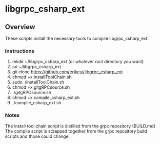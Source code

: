 # libgrpc_csharp_ext

## Overview

These scripts install the necessary tools to compile libgrpc_csharp_ext.

### Instructions

1. mkdir ~/libgrpc_csharp_ext (or whatever root directory you want)
2. cd ~/libgrpc_csharp_ext
2. git clone https://github.com/erikest/libgrpc_csharp_ext
3. chmod +x installToolChain.sh
4. sudo ./installToolChain.sh
5. chmod +x gitgRPCsource.sh
6. ./gitgRPCsource.sh
7. chmod +x compile_csharp_ext.sh
8. ./compile_csharp_ext.sh

### Notes

The install tool chain script is distilled from the grpc repository (BUILD.md)
The compile script is scrapped together from the grpc repository build scripts and those could change.
